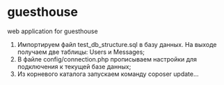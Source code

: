 # guesthouse
web application for guesthouse

1. Импортируем файл test_db_structure.sql в базу данных. На выходе получаем две таблицы: Users и Messages;
2. В файле config/connection.php прописываем настройки для подключения к текущей базе данных;
3. Из корневого каталога запускаем команду coposer update...
